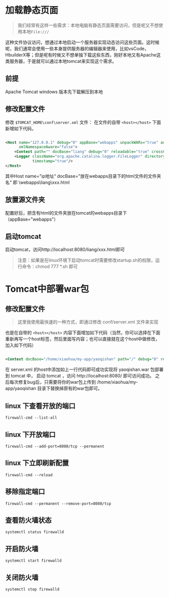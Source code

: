 # 加载静态页面

> 我们经常有这样一些需求：本地电脑有静态页面需要访问，但是呢又不想使用本地`File:///`
>
这种文件协议访问，想通过本地启动一个服务器实现动态访问这些页面。这时候呢，我们通常会使用一些本身提供服务器的编辑器来使用，比如vsCode，HbuilderX等；但是呢有时候又不想单独下载这些东西，刚好本地又有Apache这类服务器，于是就可以通过本地tomcat来实现这个需求。

## 前提

Apache Tomcat windows 版本先下载解压到本地

## 修改配置文件

修改 `$TOMCAT_HOME\conf\server.xml` 文件：
在文件的自带 `<host></host>` 下面新增如下代码，

```xml

<Host name="127.0.0.1" debug="0" appBase="webapps" unpackWARs="true" autoDeploy="true" xmlValidation="false"
      xmlNamespaceAware="false">
    <Context path="" docBase="liang" debug="0" reloadable="true" crossContext="true"/>
    <Logger className="org.apache.catalina.logger.FileLogger" directory="logs" prefix="tot_log." suffix=".txt"
            timestamp="true"/>
</Host>
```

其中Host name="ip地址“ docBase="放在webapps目录下的html文件的文件夹名" 即 \webapps\liang\xxx.html

## 放置源文件夹

配置好后，把含有html的文件夹放在tomcat的webapps目录下（appBase="webapps"）

## 启动tomcat

启动tomcat，访问http://localhost:8080/liang/xxx.html即可

> 注意：如果是在linux环境下启动tomcat时需要修改startup.sh的权限，运行命令：chmod 777 *.sh 即可

# Tomcat中部署war包

## 修改配置文件

> 这里我使用最快速的一种方式，即通过修改 conf/server.xml 文件来实现

也是在自带的 `<host></host>` 内容下面增加如下代码（当然，你可以选择在下面重新再写一个host标签，然后里面写内容；也可以直接就在这个host中做修改，加入如下代码）

```xml

<Context docBase="/home/xiaohua/my-app/yaoqishan" path="/" debug="0" reloadable="false"/>
```

在 server.xml 的host中添加如上一行代码即可成功实现将 yaoqishan.war 包部署到 tomcat 中，
启动 tomcat ，访问 http://localhost:8080/ 即可访问成功。
之后每次修复bug后，只需要将你的war包上传到 /home/xiaohua/my-app/yaoqishan 目录下替换掉原有的war包即可。

## linux 下查看开放的端口

`firewall-cmd --list-all`

## linux 下开放端口

`firewall-cmd --add-port=8080/tcp --permanent`

## linux 下立即刷新配置

`firewall-cmd --reload`

## 移除指定端口

`firewall-cmd --permanent --remove-port=8080/tcp`

## 查看防火墙状态

`systemctl status firewalld`

## 开启防火墙

`systemctl start firewalld`

## 关闭防火墙

`systemctl stop firewalld`




